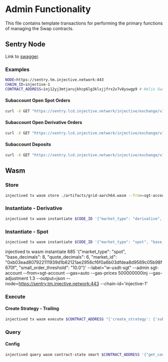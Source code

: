 # Admin Functionality

This file contains template transactions for performing the primary functions of managing the Swap contracts.

## Sentry Node

Link to [swagger](https://sentry.lcd.injective.network/swagger/).

### Examples

```bash
NODE=https://sentry.tm.injective.network:443
CHAIN_ID=injective-1
CONTRACT_ADDRESS=inj12yj3mtjarujkhcp6lg3klxjjfrx2v7v8yswgp9 # Helix Swap Contract
```

#### Subaccount Open Spot Orders

```bash
curl -X GET "https://sentry.lcd.injective.network/injective/exchange/v1beta1/spot/orders/$MARKET_ID/$SUBACCOUNT_ID" -H "accept: application/json" | jq .
```

#### Subaccount Open Derivative Orders

```bash
curl -X GET "https://sentry.lcd.injective.network/injective/exchange/v1beta1/derivative/orders/$MARKET_ID/$SUBACCOUNT_ID" -H "accept: application/json" | jq .
```

#### Subaccount Deposits

```bash
curl -X GET "https://sentry.lcd.injective.network/injective/exchange/v1beta1/exchange/subaccountDeposits?subaccount_id=$SUBACCOUNT_ID" -H "accept: application/json" | jq .
```

## Wasm

### Store

```bash
injectived tx wasm store ./artifacts/grid-aarch64.wasm --from=sgt-account --gas=auto --gas-prices 500000000inj  --gas-adjustment 1.3 --yes --output=json --node=https://testnet.sentry.tm.injective.network:443 --chain-id='injective-888' | jq .
```

### Instantiate - Derivative

```bash
injectived tx wasm instantiate $CODE_ID '{"market_type": "derivative", "base_decimals": 18, "quote_decimals": 6, "market_id": "0x17ef48032cb24375ba7c2e39f384e56433bcab20cbee9a7357e4cba2eb00abe6", "small_order_threshold": "10.0"}' --label="inj-usdt-pgt" --admin sgt-account --from=sgt-account --gas=auto --gas-prices 500000000inj --gas-adjustment 1.3 --output=json --node=https://testnet.sentry.tm.injective.network:443 --chain-id='injective-888'
```

### Instantiate - Spot

```bash
injectived tx wasm instantiate $CODE_ID '{"market_type": "spot", "base_decimals": 6, "quote_decimals": 6, "market_id": "0x42edf70cc37e155e9b9f178e04e18999bc8c404bd7b638cc4cbf41da8ef45a21", "valuation_market_id": "0xa508cb32923323679f29a032c70342c147c17d0145625922b0ef22e955c844c0", "small_order_threshold": "10.0"}' --label="qunt-inj-sgt" --admin sgt-account --from=sgt-account --gas=auto --gas-prices 500000000inj --gas-adjustment 1.3 --output=json --node=https://sentry.tm.injective.network:443 --chain-id='injective-1'
```

injectived tx wasm instantiate 685 '{"market_type": "spot", "base_decimals": 8, "quote_decimals": 6, "market_id": "0xb03ead807922111939d1b62121ae2956cf6f0a6b03dfdea8d9589c05b98f670f", "small_order_threshold": "10.0"}' --label="w-usdt-sgt" --admin sgt-account --from=sgt-account --gas=auto --gas-prices 500000000inj --gas-adjustment 1.3 --output=json --node=https://sentry.tm.injective.network:443 --chain-id='injective-1'

### Execute

#### Create Strategy - Trailing

```bash
injectived tx wasm execute $CONTRACT_ADDRESS "{'create_strategy': {'subaccount_id': '$SUBACCOUNT_ID', 'bounds': ['1.0', 1.1], 'levels': 10, 'strategy_type': {'trailing_arithmetc': {'lower_trailing_bound': '0.5', 'upper_trailing_bound': '1.5'}}}}"  --from=sgt-account --gas=auto --gas-prices 500000000inj --gas-adjustment 1.3 --output=json --yes --node=https://sentry.tm.injective.network:443 --chain-id='injective-1' | jq .
```

### Query

#### Config

```bash
injectived query wasm contract-state smart $CONTRACT_ADDRESS '{"get_config": {}}'  --node=https://sentry.tm.injective.network:443 --output=json | jq .
```
